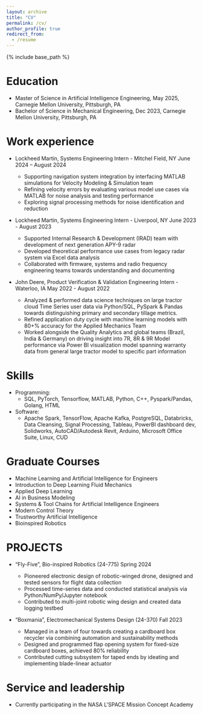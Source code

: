 ```yaml
---
layout: archive
title: "CV"
permalink: /cv/
author_profile: true
redirect_from:
  - /resume
---
```


{% include base_path %}

Education
======
* Master of Science in Artificial Intelligence Engineering, May 2025, Carnegie Mellon University, Pittsburgh, PA
* Bachelor of Science in Mechanical Engineering, Dec 2023, Carnegie Mellon University, Pittsburgh, PA

Work experience
======
* Lockheed Martin, Systems Engineering Intern - Mitchel Field, NY June 2024 – August 2024
  * Supporting navigation system integration by interfacing MATLAB simulations for Velocity Modeling & Simulation team
  * Refining velocity errors by evaluating various model use cases via MATLAB for noise analysis and testing performance
  * Exploring signal processing methods for noise identification and reduction


* Lockheed Martin, Systems Engineering Intern - Liverpool, NY June 2023 - August 2023
  * Supported Internal Research & Development (IRAD) team with development of next generation APY-9 radar
  * Developed theoretical performance use cases from legacy radar system via Excel data analysis
  * Collaborated with firmware, systems and radio frequency engineering teams towards understanding and documenting



* John Deere, Product Verification & Validation Engineering Intern - Waterloo, IA May 2022 - August 2022
  * Analyzed & performed data science techniques on large tractor cloud Time Series user data via Python/SQL, PySpark
& Pandas towards distinguishing primary and secondary tillage metrics.
  * Refined application duty cycle with machine learning models with 80+% accuracy for the Applied Mechanics Team
  * Worked alongside the Quality Analytics and global teams (Brazil, India & Germany) on driving insight into 7R, 8R & 9R
Model performance via Power BI visualization model spanning warranty data from general large tractor model to
specific part information

 

  
Skills
======

* Programming:
  * SQL, PyTorch, Tensorflow, MATLAB, Python, C++, Pyspark/Pandas, Golang, HTML
* Software:
  * Apache Spark, TensorFlow, Apache Kafka, PostgreSQL, Databricks, Data Cleansing, Signal Processing, Tableau,
PowerBI dashboard dev, Solidworks, AutoCAD/Autodesk Revit, Arduino, Microsoft Office Suite, Linux, CUD


Graduate Courses
======
* Machine Learning and Artificial Intelligence for Engineers 
* Introduction to Deep Learning Fluid Mechanics
* Applied Deep Learning
* AI in Business Modeling
* Systems & Tool Chains for Artificial Intelligence Engineers 
* Modern Control Theory 
* Trustworthy Artificial Intelligence 
* Bioinspired Robotics 


PROJECTS
======

* “Fly-Five”, Bio-inspired Robotics (24-775) Spring 2024
  * Pioneered electronic design of robotic-winged drone, designed and tested sensors for flight data collection
  * Processed time-series data and conducted statistical analysis via Python/NumPy/Jupyter notebook
  * Contributed to multi-joint robotic wing design and created data logging testbed


* “Boxmania”, Electromechanical Systems Design (24-370) Fall 2023
  * Managed in a team of four towards creating a cardboard box recycler via combining automation and sustainability
methods
  * Designed and programmed flap opening system for fixed-size cardboard boxes, achieved 80% reliability
  * Contributed cutting subsystem for taped ends by ideating and implementing blade-linear actuator



  
Service and leadership
======
* Currently participating in the NASA L'SPACE Mission Concept Academy 
